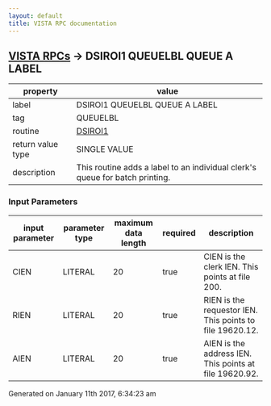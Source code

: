 ```yaml
---
layout: default
title: VISTA RPC documentation
---
```




## [VISTA RPCs](TableOfContent.md) &#8594; DSIROI1 QUEUELBL QUEUE A LABEL 

 property | value 
--- | --- 
 label | DSIROI1 QUEUELBL QUEUE A LABEL
 tag | QUEUELBL
 routine | [DSIROI1](http://code.osehra.org/dox/Routine_DSIROI1_source.html)
 return value type | SINGLE VALUE
 description | This routine adds a label to an individual clerk's queue for batch printing.

### Input Parameters

| input parameter | parameter type | maximum data length | required | description | 
| --- | --- | --- | --- | --- | 
| CIEN | LITERAL | 20 | true | CIEN is the clerk IEN.  This points at file 200. | 
| RIEN | LITERAL | 20 | true | RIEN is the requestor IEN.  This points to file 19620.12. | 
| AIEN | LITERAL | 20 | true | AIEN is the address IEN.  This points at file 19620.92. | 




Generated on January 11th 2017, 6:34:23 am
